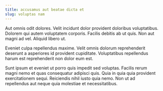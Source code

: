 ```yaml
---
title: accusamus aut beatae dicta et
slug: voluptas nam
---
```


Aut omnis odit dolores. Velit incidunt dolor provident doloribus voluptatibus. Dolorem qui autem voluptatem corporis. Facilis debitis ab ut quis. Non aut magni ad vel. Aliquid libero ut.

Eveniet culpa repellendus maxime. Velit omnis dolorum reprehenderit deserunt a asperiores id provident cupiditate. Voluptatibus repellendus harum est reprehenderit non dolor eum est.

Sunt ipsum et eveniet ut porro quis impedit sed voluptas. Facilis rerum magni nemo et quas consequatur adipisci quis. Quia in quia quia provident exercitationem sequi. Reiciendis nihil iusto quia nemo. Non ut ad repellendus aut neque quia molestiae et necessitatibus.
